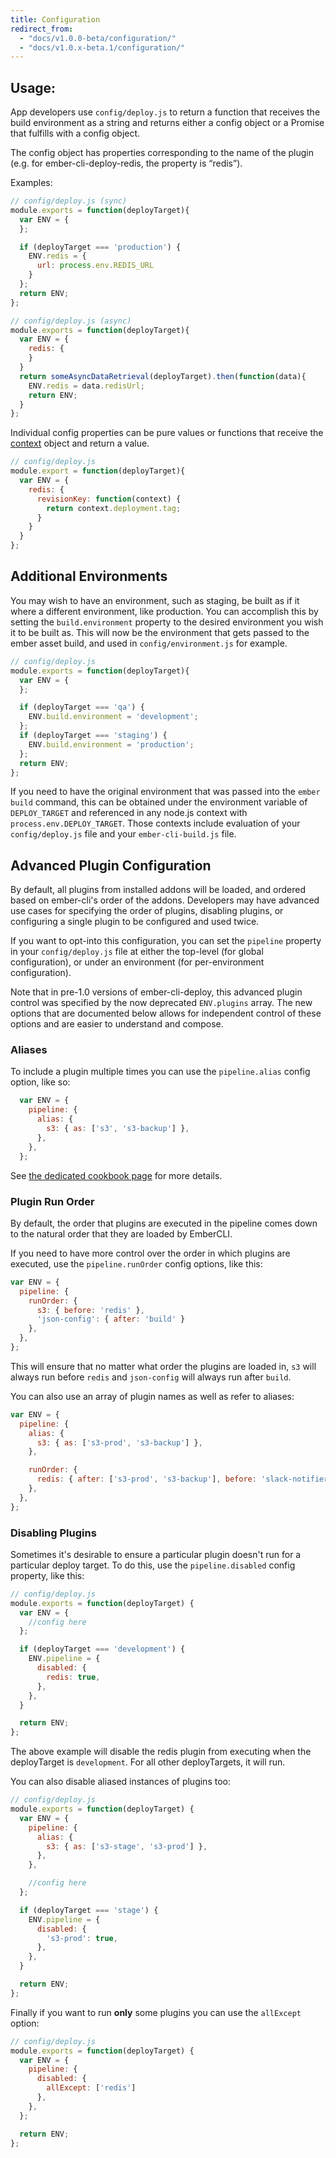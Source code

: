 ```yaml
---
title: Configuration
redirect_from:
  - "docs/v1.0.0-beta/configuration/"
  - "docs/v1.0.x-beta.1/configuration/"
---
```


## Usage:

App developers use `config/deploy.js` to return a function that receives the build environment as a string and returns either a config object or a Promise that fulfills with a config object.

The config object has properties corresponding to the name of the plugin (e.g. for ember-cli-deploy-redis, the property is “redis”).

Examples:

```javascript
// config/deploy.js (sync)
module.exports = function(deployTarget){
  var ENV = {
  };

  if (deployTarget === 'production') {
    ENV.redis = {
      url: process.env.REDIS_URL
    }
  };
  return ENV;
};
```

```javascript
// config/deploy.js (async)
module.exports = function(deployTarget){
  var ENV = {
    redis: {
    }
  }
  return someAsyncDataRetrieval(deployTarget).then(function(data){
    ENV.redis = data.redisUrl;
    return ENV;
  }
};
```

Individual config properties can be pure values or functions that receive the [context](../the-deployment-context) object and return a value.

```javascript
// config/deploy.js
module.export = function(deployTarget){
  var ENV = {
    redis: {
      revisionKey: function(context) {
        return context.deployment.tag;
      }
    }
  }
};
```

## Additional Environments

You may wish to have an environment, such as staging, be built as if it where a different environment, like production. You can accomplish this by setting the `build.environment` property to the desired environment you wish it to be built as. This will now be the environment that gets passed to the ember asset build, and used in `config/environment.js` for example.

```javascript
// config/deploy.js
module.exports = function(deployTarget){
  var ENV = {
  };

  if (deployTarget === 'qa') {
    ENV.build.environment = 'development';
  };
  if (deployTarget === 'staging') {
    ENV.build.environment = 'production';
  };
  return ENV;
};
```

If you need to have the original environment that was passed into the `ember build` command, this can be obtained under the environment variable of `DEPLOY_TARGET` and referenced in any node.js context with `process.env.DEPLOY_TARGET`. Those contexts include evaluation of your `config/deploy.js` file and your `ember-cli-build.js` file.

## Advanced Plugin Configuration

By default, all plugins from installed addons will be loaded, and
ordered based on ember-cli's order of the addons. Developers may have advanced use cases
for specifying the order of plugins, disabling plugins, or configuring a single plugin to
be configured and used twice.

If you want to opt-into this configuration, you can set the `pipeline` property in your `config/deploy.js` file at either the top-level (for global configuration), or under an environment (for per-environment configuration).

Note that in pre-1.0 versions of ember-cli-deploy, this advanced plugin control was specified by the now deprecated `ENV.plugins` array. The new options that are documented below allows for independent control of these options and are easier to understand and compose.

### Aliases

To include a plugin multiple times you can use the `pipeline.alias` config option, like so:

```javascript
  var ENV = {
    pipeline: {
      alias: {
        s3: { as: ['s3', 's3-backup'] },
      },
    },
  };
```

See [the dedicated cookbook page](../including-a-plugin-twice) for more details.

### Plugin Run Order

By default, the order that plugins are executed in the pipeline comes down to the natural order that they are loaded by EmberCLI.

If you need to have more control over the order in which plugins are executed, use the `pipeline.runOrder` config options, like this:

```javascript
var ENV = {
  pipeline: {
    runOrder: {
      s3: { before: 'redis' },
      'json-config': { after: 'build' }
    },
  },
};
```

This will ensure that no matter what order the plugins are loaded in, `s3` will always run before `redis` and `json-config` will always run after `build`.

You can also use an array of plugin names as well as refer to aliases:

```javascript
var ENV = {
  pipeline: {
    alias: {
      s3: { as: ['s3-prod', 's3-backup'] },
    },

    runOrder: {
      redis: { after: ['s3-prod', 's3-backup'], before: 'slack-notifier' },
    },
  },
};
```

### Disabling Plugins

Sometimes it's desirable to ensure a particular plugin doesn't run for a particular deploy target. To do this, use the `pipeline.disabled` config property, like this:

```javascript
// config/deploy.js
module.exports = function(deployTarget) {
  var ENV = {
    //config here
  };

  if (deployTarget === 'development') {
    ENV.pipeline = {
      disabled: {
        redis: true,
      },
    },
  }

  return ENV;
};
```

The above example will disable the redis plugin from executing when the deployTarget is `development`. For all other deployTargets, it will run.

You can also disable aliased instances of plugins too:

```javascript
// config/deploy.js
module.exports = function(deployTarget) {
  var ENV = {
    pipeline: {
      alias: {
        s3: { as: ['s3-stage', 's3-prod'] },
      },
    },

    //config here
  };

  if (deployTarget === 'stage') {
    ENV.pipeline = {
      disabled: {
        's3-prod': true,
      },
    },
  }

  return ENV;
};
```

Finally if you want to run **only** some plugins you can use the `allExcept` option:


```javascript
// config/deploy.js
module.exports = function(deployTarget) {
  var ENV = {
    pipeline: {
      disabled: {
        allExcept: ['redis']
      },
    },
  };

  return ENV;
};
```

